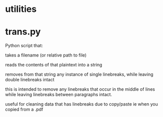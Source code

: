 # utilities
# trans.py
Python script that:

takes a filename (or relative path to file)

reads the contents of that plaintext into a string


removes from that string any instance of single linebreaks, while leaving double linebreaks intact

this is intended to remove any linebreaks that occur in the middle of lines while leaving linebreaks between paragraphs intact.

useful for cleaning data that has linebreaks due to copy/paste ie when you copied from a .pdf
